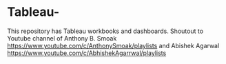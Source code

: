 # Tableau-
This repository has Tableau workbooks and dashboards. Shoutout to Youtube channel of Anthony B. Smoak https://www.youtube.com/c/AnthonySmoak/playlists and Abishek Agarwal https://www.youtube.com/c/AbhishekAgarrwal/playlists
